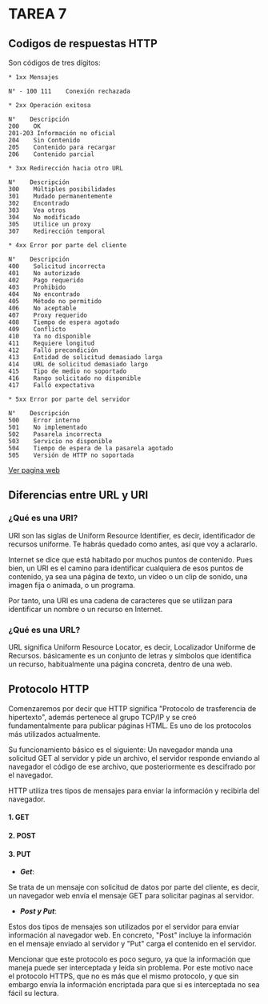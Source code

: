 # TAREA 7

## Codigos de respuestas HTTP

Son códigos de tres dígitos:

    * 1xx Mensajes

    N° - 100 111    Conexión rechazada

    * 2xx Operación exitosa

    N°    Descripción
    200    OK
    201-203 Información no oficial
    204    Sin Contenido
    205    Contenido para recargar
    206    Contenido parcial

    * 3xx Redirección hacia otro URL

    N°    Descripción
    300    Múltiples posibilidades
    301    Mudado permanentemente
    302    Encontrado
    303    Vea otros
    304    No modificado
    305    Utilice un proxy
    307    Redirección temporal

    * 4xx Error por parte del cliente

    N°    Descripción
    400    Solicitud incorrecta
    401    No autorizado
    402    Pago requerido
    403    Prohibido
    404    No encontrado
    405    Método no permitido
    406    No aceptable
    407    Proxy requerido
    408    Tiempo de espera agotado
    409    Conflicto
    410    Ya no disponible
    411    Requiere longitud
    412    Falló precondición
    413    Entidad de solicitud demasiado larga
    414    URL de solicitud demasiado largo
    415    Tipo de medio no soportado
    416    Rango solicitado no disponible
    417    Falló expectativa

    * 5xx Error por parte del servidor

    N°    Descripción
    500    Error interno
    501    No implementado
    502    Pasarela incorrecta
    503    Servicio no disponible
    504    Tiempo de espera de la pasarela agotado
    505    Versión de HTTP no soportada

[Ver pagina web](https://sites.google.com/site/conceptoprogramacion/request-response)


## Diferencias entre URL y URI

### ¿Qué es una URI?

URI son las siglas de Uniform Resource Identifier, es decir, identificador de recursos uniforme. Te habrás quedado como antes, así que voy a aclararlo.

Internet se dice que está habitado por muchos puntos de contenido. Pues bien, un URI es el camino para identificar cualquiera de esos puntos de contenido, ya sea una página de texto, un vídeo o un clip de sonido, una imagen fija o animada, o un programa.

Por tanto, una URI es una cadena de caracteres que se utilizan para identificar un nombre o un recurso en Internet.

### ¿Qué es una URL?

URL significa Uniform Resource Locator, es decir, Localizador Uniforme de Recursos. básicamente es un conjunto de letras y símbolos que identifica un recurso, habitualmente una página concreta, dentro de una web. 

## Protocolo HTTP

Comenzaremos por decir que HTTP significa "Protocolo de trasferencia de hipertexto", además pertenece al grupo TCP/IP y se creó fundamentalmente para publicar páginas HTML. Es uno de los protocolos más utilizados actualmente.

Su funcionamiento básico es el siguiente: Un navegador manda una solicitud GET al servidor y pide un archivo, el servidor responde enviando al navegador el código de ese archivo, que posteriormente es descifrado por el navegador.

HTTP utiliza tres tipos de mensajes para enviar la información y recibirla del navegador.

#### 1. GET
#### 2. POST
#### 3. PUT

- **_Get_**: 
 
Se trata de un mensaje con solicitud de datos por parte del cliente, es decir, un navegador web envía el mensaje GET para solicitar paginas al servidor.

- **_Post y Put_**: 

Estos dos tipos de mensajes son utilizados por el servidor para enviar información al navegador web. En concreto, "Post" incluye la información en el mensaje enviado al servidor y "Put" carga el contenido en el servidor.

Mencionar que este protocolo es poco seguro, ya que la información que maneja puede ser interceptada y leída sin problema. Por este motivo nace el protocolo HTTPS, que no es más que el mismo protocolo, y que sin embargo envía la información encriptada para que si es interceptada no sea fácil su lectura.